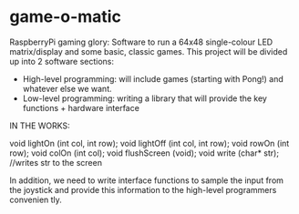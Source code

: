 game-o-matic
============

RaspberryPi gaming glory: Software to run a 64x48 single-colour LED matrix/display and some basic, classic games. This project will be divided up into 2 software sections:
- High-level programming: will include games (starting with Pong!) and whatever else we want.
- Low-level programming: writing a library that will provide the key functions + hardware interface

IN THE WORKS:

void lightOn (int col, int row);
void lightOff (int col, int row);
void rowOn (int row);
void colOn (int col);
void flushScreen (void);
void write (char* str); //writes str to the screen

In addition, we need to write interface functions to sample the input from the joystick and provide this information to the high-level programmers convenien
tly.

